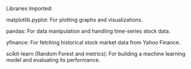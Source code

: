 Libraries Imported:

matplotlib.pyplot:
For plotting graphs and visualizations.

pandas:
For data manipulation and handling time-series stock data.

yfinance: 
For fetching historical stock market data from Yahoo Finance.

scikit-learn (Random Forest and metrics):
For building a machine learning model and evaluating its performance.
